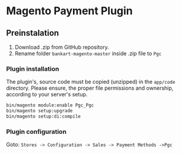 # Magento Payment Plugin

## Preinstalation

1. Download .zip from GitHub repository.
1. Rename folder `bankart-magento-master` inside .zip file to `Pgc` 


### Plugin installation

The plugin's, source code must be copied (unzipped) in the `app/code` directory.
Please ensure, the proper file permissions and ownership, according to your
server's setup.

```bash
bin/magento module:enable Pgc_Pgc
bin/magento setup:upgrade
bin/magento setup:di:compile
```

### Plugin configuration

Goto: `Stores -> Configuration -> Sales -> Payment Methods ->Pgc`

